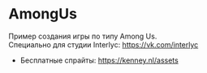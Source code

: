 # AmongUs
Пример создания игры по типу Among Us.  
Специально для студии Interlyc: https://vk.com/interlyc

- Бесплатные спрайты: https://kenney.nl/assets
